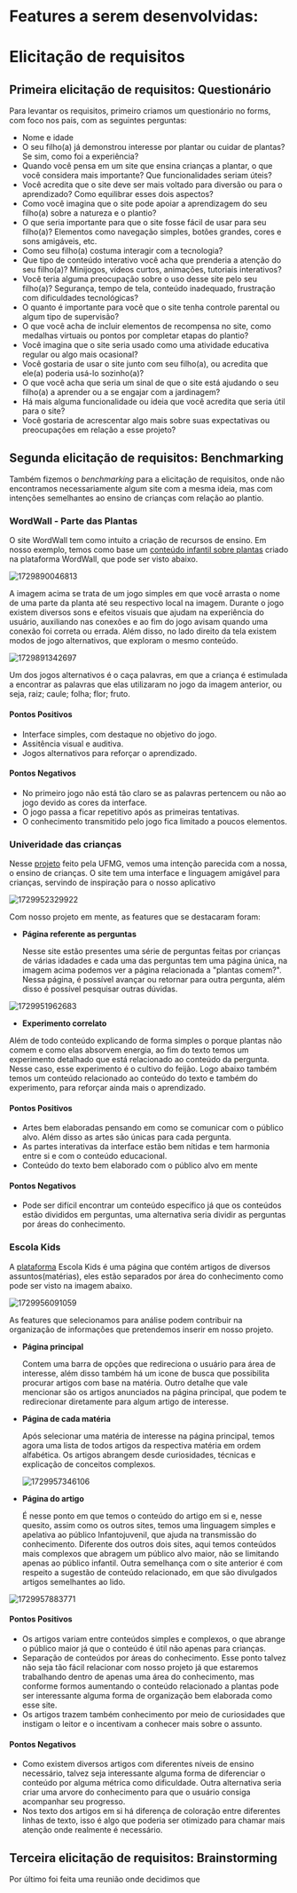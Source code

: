 # Features a serem desenvolvidas:

# Elicitação de requisitos

## Primeira elicitação de requisitos: Questionário

Para levantar os requisitos, primeiro criamos um questionário no forms, com foco nos pais, com as seguintes perguntas:

- Nome e idade
- O seu filho(a) já demonstrou interesse por plantar ou cuidar de plantas? Se sim, como foi a experiência?
- Quando você pensa em um site que ensina crianças a plantar, o que você considera mais importante? Que funcionalidades seriam úteis?
- Você acredita que o site deve ser mais voltado para diversão ou para o aprendizado? Como equilibrar esses dois aspectos?
- Como você imagina que o site pode apoiar a aprendizagem do seu filho(a) sobre a natureza e o plantio?
- O que seria importante para que o site fosse fácil de usar para seu filho(a)?   Elementos como navegação simples, botões grandes, cores e sons amigáveis, etc.
- Como seu filho(a) costuma interagir com a tecnologia?
- Que tipo de conteúdo interativo você acha que prenderia a atenção do seu filho(a)?   Minijogos, vídeos curtos, animações, tutoriais interativos?
- Você teria alguma preocupação sobre o uso desse site pelo seu filho(a)?  Segurança, tempo de tela, conteúdo inadequado, frustração com dificuldades tecnológicas?
- O quanto é importante para você que o site tenha controle parental ou algum tipo de supervisão?
- O que você acha de incluir elementos de recompensa no site, como medalhas virtuais ou pontos por completar etapas do plantio?
- Você imagina que o site seria usado como uma atividade educativa regular ou algo mais ocasional?
- Você gostaria de usar o site junto com seu filho(a), ou acredita que ele(a) poderia usá-lo sozinho(a)?
- O que você acha que seria um sinal de que o site está ajudando o seu filho(a) a aprender ou a se engajar com a jardinagem?
- Há mais alguma funcionalidade ou ideia que você acredita que seria útil para o site?
- Você gostaria de acrescentar algo mais sobre suas expectativas ou preocupações em relação a esse projeto?

## Segunda elicitação de requisitos: Benchmarking

Também fizemos o *benchmarking* para a elicitação de requisitos, onde não encontramos necessariamente algum site com a mesma ideia, mas com intenções semelhantes ao ensino de crianças com relação ao plantio.

### **WordWall - Parte das Plantas**

O site WordWall tem como intuito a criação de recursos de ensino. Em nosso exemplo, temos como base um [conteúdo infantil sobre plantas](https://wordwall.net/pt/resource/3320857/partes-das-plantas-1) criado na plataforma WordWall, que pode ser visto abaixo.

![1729890046813](image/REQUIREMENTS/1729890046813.png)

A imagem acima se trata de um jogo simples em que você arrasta o nome de uma parte da planta até seu respectivo local na imagem. Durante o jogo existem diversos sons e efeitos visuais que ajudam na experiência do usuário, auxiliando nas conexões e ao fim do jogo avisam quando uma conexão foi correta ou errada. Além disso, no lado direito da tela existem modos de jogo alternativos, que exploram o mesmo conteúdo.

![1729891342697](image/REQUIREMENTS/1729891342697.png)

Um dos jogos alternativos é o caça palavras, em que a criança é estimulada a encontrar as palavras que elas utilizaram no jogo da imagem anterior, ou seja, raiz; caule; folha; flor; fruto.

#### Pontos Positivos

* Interface simples, com destaque no objetivo do jogo.
* Assitência visual e auditiva.
* Jogos alternativos para reforçar o aprendizado.

#### Pontos Negativos

* No primeiro jogo não está tão claro se as palavras pertencem ou não ao jogo devido as cores da interface.
* O jogo passa a ficar repetitivo após as primeiras tentativas.
* O conhecimento transmitido pelo jogo fica limitado a poucos elementos.

### Univeridade das crianças

Nesse [projeto](https://www.universidadedascriancas.fae.ufmg.br/perguntas/plantas-comem/) feito pela UFMG, vemos uma intenção parecida com a nossa, o ensino de crianças. O site tem uma interface e linguagem amigável para crianças, servindo de inspiração para o nosso aplicativo

![1729952329922](image/REQUIREMENTS/1729952329922.png)

Com nosso projeto em mente, as features que se destacaram foram:

* **Página referente as perguntas**

  Nesse site estão presentes uma série de perguntas feitas por crianças de várias idadades e cada uma das perguntas tem uma página única, na imagem acima podemos ver a página relacionada a "plantas comem?". Nessa página, é possível avançar ou retornar para outra pergunta, além disso é possível pesquisar outras dúvidas. 

![1729951962683](image/REQUIREMENTS/1729951962683.png)

* **Experimento correlato**

Além de todo conteúdo explicando de forma simples o porque plantas não comem e como elas absorvem energia, ao fim do texto temos um experimento detalhado que está relacionado ao conteúdo da pergunta. Nesse caso, esse experimento é o cultivo do feijão. Logo abaixo também temos um conteúdo relacionado ao conteúdo do texto e também do experimento, para reforçar ainda mais o aprendizado.

#### Pontos Positivos

* Artes bem elaboradas pensando em como se comunicar com o público alvo. Além disso as artes são únicas para cada pergunta.
* As partes interativas da interface estão bem nítidas e tem harmonia entre si e com o conteúdo educacional.
* Conteúdo do texto bem elaborado com o público alvo em mente

#### Pontos Negativos

* Pode ser difícil encontrar um conteúdo específico já que os conteúdos estão divididos em perguntas, uma alternativa seria dividir as perguntas por áreas do conhecimento.


### **Escola Kids**

A [plataforma](https://escolakids.uol.com.br/) Escola Kids é uma página que contém artigos de diversos assuntos(matérias), eles estão separados por área do conhecimento como pode ser visto na imagem abaixo.

![1729956091059](image/REQUIREMENTS/1729956091059.png)

As features que selecionamos para análise podem contribuir na organização de informações que pretendemos inserir em nosso projeto.

* **Página principal**

  Contem uma barra de opções que redireciona o usuário para área de interesse, além disso também há um icone de busca que possibilita procurar artigos com base na matéria. Outro detalhe que vale mencionar são os artigos anunciados na página principal, que podem te redirecionar diretamente para algum artigo de interesse.
* **Página de cada matéria**

  Após selecionar uma matéria de interesse na página principal, temos agora uma lista de todos artigos da respectiva matéria em ordem alfabética. Os artigos abrangem desde curiosidades, técnicas e explicação de conceitos complexos.

  ![1729957346106](image/REQUIREMENTS/1729957346106.png)
* **Página do artigo**

  É nesse ponto em que temos o conteúdo do artigo em si e, nesse quesito, assim como os outros sites, temos uma linguagem simples e apelativa ao público Infantojuvenil, que ajuda na transmissão do conhecimento. Diferente dos outros dois sites, aqui temos conteúdos mais complexos que abragem um público alvo maior, não se limitando apenas ao público infantil. Outra semelhança com o site anterior é com respeito a sugestão de conteúdo relacionado, em que são divulgados artigos semelhantes ao lido.

![1729957883771](image/REQUIREMENTS/1729957883771.png)


#### Pontos Positivos

* Os artigos variam entre conteúdos simples e complexos, o que abrange o público maior já que o conteúdo é útil não apenas para crianças.
* Separação de conteúdos por áreas do conhecimento. Esse ponto talvez não seja tão fácil relacionar com nosso projeto já que estaremos trabalhando dentro de apenas uma área do conhecimento, mas conforme formos aumentando o conteúdo relacionado a plantas pode ser interessante alguma forma de organização bem elaborada como esse site.
* Os artigos trazem também conhecimento por meio de curiosidades que instigam o leitor e o incentivam a conhecer mais sobre o assunto.

#### Pontos Negativos

* Como existem diversos artigos com diferentes níveis de ensino necessário, talvez seja interessante alguma forma de diferenciar o conteúdo por alguma métrica como dificuldade. Outra alternativa seria criar uma arvore do conhecimento para que o usuário consiga acompanhar seu progresso.
* Nos texto dos artigos em si há diferença de coloração entre diferentes linhas de texto, isso é algo que poderia ser otimizado para chamar mais atenção onde realmente é necessário.



## Terceira elicitação de requisitos: Brainstorming

Por último foi feita uma reunião onde decidimos que
